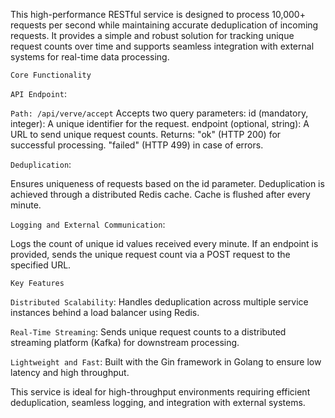 This high-performance RESTful service is designed to process 10,000+ requests per second while maintaining accurate deduplication of incoming requests. It provides a simple and robust solution for tracking unique request counts over time and supports seamless integration with external systems for real-time data processing.

`Core Functionality`

`API Endpoint`:

`Path: /api/verve/accept`
Accepts two query parameters:
id (mandatory, integer): A unique identifier for the request.
endpoint (optional, string): A URL to send unique request counts.
Returns:
"ok" (HTTP 200) for successful processing.
"failed" (HTTP 499) in case of errors.

`Deduplication`:

Ensures uniqueness of requests based on the id parameter.
Deduplication is achieved through a distributed Redis cache. Cache is flushed after every minute.

`Logging and External Communication`:

Logs the count of unique id values received every minute.
If an endpoint is provided, sends the unique request count via a POST request to the specified URL.

`Key Features`

`Distributed Scalability`: Handles deduplication across multiple service instances behind a load balancer using Redis.

`Real-Time Streaming`: Sends unique request counts to a distributed streaming platform (Kafka) for downstream processing.

`Lightweight and Fast`: Built with the Gin framework in Golang to ensure low latency and high throughput.

This service is ideal for high-throughput environments requiring efficient deduplication, seamless logging, and integration with external systems.
